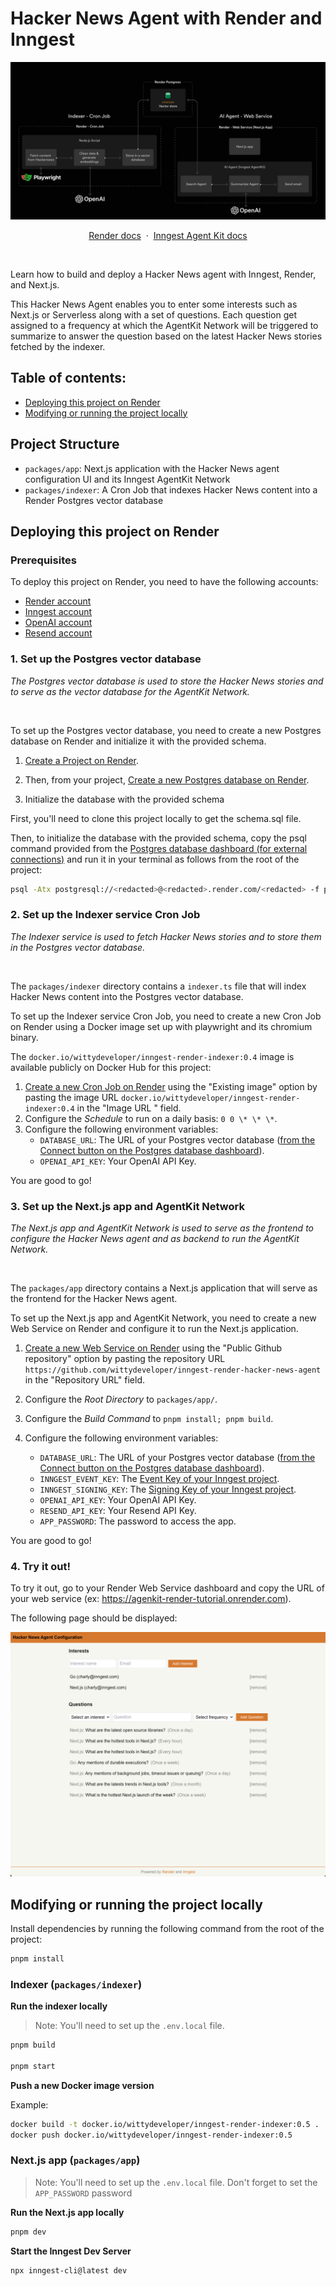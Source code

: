 # Hacker News Agent with Render and Inngest

<p align="center">

![Hacker News Agent](./preview.png)

</p>

<p align="center">
    <a href="https://www.render.com/docs/">Render docs</a>
    <span>&nbsp;·&nbsp;</span>
    <a href="https://agentkit.inngest.com/overview?ref=render-hacker-news-agent-repository">Inngest Agent Kit docs</a>
</p>
<br/>

Learn how to build and deploy a Hacker News agent with Inngest, Render, and Next.js.

This Hacker News Agent enables you to enter some interests such as Next.js or Serverless along with a set of questions. Each question get assigned to a frequency at which the AgentKit Network will be triggered to summarize to answer the question based on the latest Hacker News stories fetched by the indexer.

## Table of contents:

- [Deploying this project on Render](#deploying-this-project-on-render)
- [Modifying or running the project locally](#modifying-or-running-the-project-locally)

## Project Structure

- `packages/app`: Next.js application with the Hacker News agent configuration UI and its Inngest AgentKit Network
- `packages/indexer`: A Cron Job that indexes Hacker News content into a Render Postgres vector database

## Deploying this project on Render

### Prerequisites

To deploy this project on Render, you need to have the following accounts:

- [Render account](https://render.com/)
- [Inngest account](https://inngest.com/?ref=render-hacker-news-agent-repository)
- [OpenAI account](https://platform.openai.com/)
- [Resend account](https://resend.com/)

### 1. Set up the Postgres vector database

_The Postgres vector database is used to store the Hacker News stories and to serve as the vector database for the AgentKit Network._

<br/>

To set up the Postgres vector database, you need to create a new Postgres database on Render and initialize it with the provided schema.

1. [Create a Project on Render](https://render.com/docs/projects#setup).

2. Then, from your project, [Create a new Postgres database on Render](https://render.com/docs/postgresql-creating-connecting#create-your-database).

3. Initialize the database with the provided schema

First, you'll need to clone this project locally to get the schema.sql file.

Then, to initialize the database with the provided schema, copy the psql command provided from the [Postgres database dashboard (for external connections)](https://render.com/docs/postgresql-creating-connecting#external-connections) and run it in your terminal as follows from the root of the project:

```bash
psql -Atx postgresql://<redacted>@<redacted>.render.com/<redacted> -f packages/indexer/schema.sql
```

### 2. Set up the Indexer service Cron Job

_The Indexer service is used to fetch Hacker News stories and to store them in the Postgres vector database._

<br/>

The `packages/indexer` directory contains a `indexer.ts` file that will index Hacker News content into the Postgres vector database.

To set up the Indexer service Cron Job, you need to create a new Cron Job on Render using a Docker image set up with playwright and its chromium binary.

The `docker.io/wittydeveloper/inngest-render-indexer:0.4` image is available publicly on Docker Hub for this project:

1. [Create a new Cron Job on Render](https://render.com/docs/cronjobs#setup) using the "Existing image" option by pasting the image URL `docker.io/wittydeveloper/inngest-render-indexer:0.4` in the "Image URL
   " field.
2. Configure the _Schedule_ to run on a daily basis: `0 0 \* \* \*`.
3. Configure the following environment variables:
   - `DATABASE_URL`: The URL of your Postgres vector database ([from the Connect button on the Postgres database dashboard](https://render.com/docs/postgresql-creating-connecting#external-connections)).
   - `OPENAI_API_KEY`: Your OpenAI API Key.

You are good to go!

### 3. Set up the Next.js app and AgentKit Network

_The Next.js app and AgentKit Network is used to serve as the frontend to configure the Hacker News agent and as backend to run the AgentKit Network._

<br/>

The `packages/app` directory contains a Next.js application that will serve as the frontend for the Hacker News agent.

To set up the Next.js app and AgentKit Network, you need to create a new Web Service on Render and configure it to run the Next.js application.

1. [Create a new Web Service on Render](https://render.com/docs/web-services#deploy-from-github--gitlab--bitbucket) using the "Public Github repository" option by pasting the repository URL `https://github.com/wittydeveloper/inngest-render-hacker-news-agent` in the "Repository URL" field.
2. Configure the _Root Directory_ to `packages/app/`.
3. Configure the _Build Command_ to `pnpm install; pnpm build`.
4. Configure the following environment variables:

   - `DATABASE_URL`: The URL of your Postgres vector database ([from the Connect button on the Postgres database dashboard](https://render.com/docs/postgresql-creating-connecting#external-connections)).
   - `INNGEST_EVENT_KEY`: The [Event Key of your Inngest project](https://www.inngest.com/docs/events/creating-an-event-key?ref=render-hacker-news-agent-repository).
   - `INNGEST_SIGNING_KEY`: The [Signing Key of your Inngest project](https://www.inngest.com/docs/platform/signing-keys?ref=render-hacker-news-agent-repository).
   - `OPENAI_API_KEY`: Your OpenAI API Key.
   - `RESEND_API_KEY`: Your Resend API Key.
   - `APP_PASSWORD`: The password to access the app.

You are good to go!

### 4. Try it out!

To try it out, go to your Render Web Service dashboard and copy the URL of your web service (ex: https://agenkit-render-tutorial.onrender.com).

The following page should be displayed:

![Hacker News Agent](./nextjs-app-preview.png)

## Modifying or running the project locally

Install dependencies by running the following command from the root of the project:

```bash
pnpm install
```

### Indexer (`packages/indexer`)

**Run the indexer locally**

> Note: You'll need to set up the `.env.local` file.

```bash
pnpm build

pnpm start
```

**Push a new Docker image version**

Example:

```bash
docker build -t docker.io/wittydeveloper/inngest-render-indexer:0.5 .
docker push docker.io/wittydeveloper/inngest-render-indexer:0.5
```

### Next.js app (`packages/app`)

> Note: You'll need to set up the `.env.local` file.
> Don't forget to set the `APP_PASSWORD` password

**Run the Next.js app locally**

```bash
pnpm dev
```

**Start the Inngest Dev Server**

```bash
npx inngest-cli@latest dev
```
